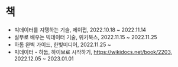 # 책
- 빅데이터를 지탱하는 기술, 제이펍, 2022.10.18 ~ 2022.11.14
- 실무로 배우는 빅데이터 기술, 위키북스, 2022.11.15 ~ 2022.11.25
- 하둡 완벽 가이드, 한빛미디어, 2022.11.25 ~ 
- 빅데이터 - 하둡, 하이브로 시작하기, https://wikidocs.net/book/2203, 2022.12.05 ~ 2023.01.01

